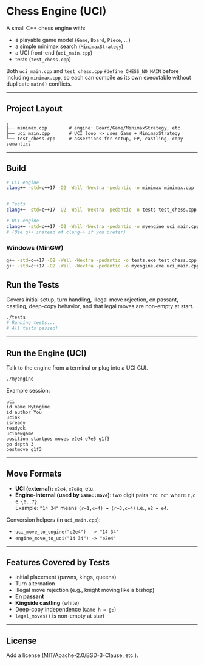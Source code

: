 # Chess Engine (UCI)

A small C++ chess engine with:
- a playable game model (`Game`, `Board`, `Piece`, …)
- a simple minimax search (`MinimaxStrategy`)
- a UCI front-end (`uci_main.cpp`)
- tests (`test_chess.cpp`)

Both `uci_main.cpp` and `test_chess.cpp` `#define CHESS_NO_MAIN` before including `minimax.cpp`, so each can compile as its own executable without duplicate `main()` conflicts.

---

## Project Layout
```
.
├── minimax.cpp        # engine: Board/Game/MinimaxStrategy, etc.
├── uci_main.cpp       # UCI loop -> uses Game + MinimaxStrategy
└── test_chess.cpp     # assertions for setup, EP, castling, copy semantics
```
---

## Build

```bash
# CLI engine
clang++ -std=c++17 -O2 -Wall -Wextra -pedantic -o minimax minimax.cpp


# Tests
clang++ -std=c++17 -O2 -Wall -Wextra -pedantic -o tests test_chess.cpp

# UCI engine
clang++ -std=c++17 -O2 -Wall -Wextra -pedantic -o myengine uci_main.cpp
# (Use g++ instead of clang++ if you prefer)
```

### Windows (MinGW)
```bat
g++ -std=c++17 -O2 -Wall -Wextra -pedantic -o tests.exe test_chess.cpp
g++ -std=c++17 -O2 -Wall -Wextra -pedantic -o myengine.exe uci_main.cpp
```


## Run the Tests
Covers initial setup, turn handling, illegal move rejection, en passant, castling, deep-copy behavior, and that legal moves are non-empty at start.

```bash
./tests
# Running tests...
# All tests passed!
```

---

## Run the Engine (UCI)

Talk to the engine from a terminal or plug into a UCI GUI.

```bash
./myengine
```

Example session:
```
uci
id name MyEngine
id author You
uciok
isready
readyok
ucinewgame
position startpos moves e2e4 e7e5 g1f3
go depth 3
bestmove g1f3
```

---

## Move Formats

- **UCI (external):** `e2e4`, `e7e8q`, etc.
- **Engine-internal (used by `Game::move`)**: two digit pairs `"rc rc"` where `r,c ∈ {0..7}`.  
  Example: `"14 34"` means `(r=1,c=4) → (r=3,c=4)` i.e., `e2 → e4`.

Conversion helpers (in `uci_main.cpp`):
- `uci_move_to_engine("e2e4")  -> "14 34"`
- `engine_move_to_uci("14 34") -> "e2e4"`

---

## Features Covered by Tests

- Initial placement (pawns, kings, queens)
- Turn alternation
- Illegal move rejection (e.g., knight moving like a bishop)
- **En passant**
- **Kingside castling** (white)
- Deep-copy independence (`Game h = g;`)
- `legal_moves()` is non-empty at start

---

## License

Add a license (MIT/Apache-2.0/BSD-3-Clause, etc.).
